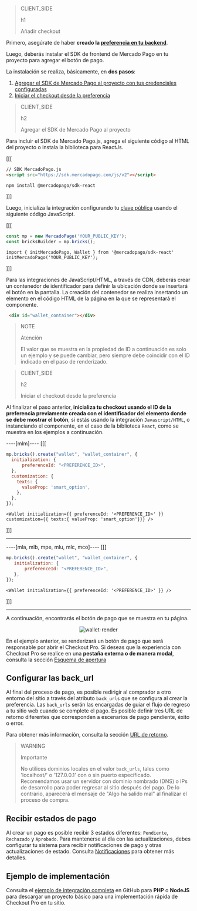 > CLIENT_SIDE
>
> h1
>
> Añadir checkout

Primero, asegúrate de haber **creado la [preferencia en tu backend](/developers/es/docs/checkout-pro/integrate-preferences)**.

Luego, deberás instalar el SDK de frontend de Mercado Pago en tu proyecto para agregar el botón de pago.

La instalación se realiza, básicamente, en **dos pasos**: 

1. [Agregar el SDK de Mercado Pago al proyecto con tus credenciales configuradas](/developers/es/docs/checkout-pro/integrate-checkout-pro/web#bookmark_agregar_el_sdk_de_mercado_pago_al_proyecto)
2. [Iniciar el checkout desde la preferencia](/developers/es/docs/checkout-pro/integrate-checkout-pro/web#bookmark_iniciar_el_checkout_desde_la_preferencia)

> CLIENT_SIDE
>
> h2
>
> Agregar el SDK de Mercado Pago al proyecto

Para incluir el SDK de Mercado Pago.js, agrega el siguiente código al HTML del proyecto o instala la biblioteca para ReactJs.

[[[
```html
// SDK MercadoPago.js
<script src="https://sdk.mercadopago.com/js/v2"></script>
```
```node
npm install @mercadopago/sdk-react
```
]]]

Luego, inicializa la integración configurando tu [clave pública](/developers/es/docs/checkout-pro/additional-content/your-integrations/credentials) usando el siguiente código JavaScript.

[[[
```Javascript
const mp = new MercadoPago('YOUR_PUBLIC_KEY');
const bricksBuilder = mp.bricks();
```
```react-jsx
import { initMercadoPago, Wallet } from '@mercadopago/sdk-react'
initMercadoPago('YOUR_PUBLIC_KEY');
```
]]]

Para las integraciones de JavaScript/HTML, a través de CDN, deberás crear un contenedor de identificador para definir la ubicación donde se insertará el botón en la pantalla. La creación del contenedor se realiza insertando un elemento en el código HTML de la página en la que se representará el componente.

```html
 <div id="wallet_container"></div>
```

> NOTE
>
> Atención
>
> El valor que se muestra en la propiedad de ID a continuación es solo un ejemplo y se puede cambiar, pero siempre debe coincidir con el ID indicado en el paso de renderizado. 

> CLIENT_SIDE
>
> h2
>
> Iniciar el checkout desde la preferencia

Al finalizar el paso anterior, **inicializa tu checkout usando el ID de la preferencia previamente creada con el identificador del elemento donde se debe mostrar el botón**, si estás usando la integración `Javascript/HTML`, o instanciando el componente, en el caso de la biblioteca `React`, como se muestra en los ejemplos a continuación.

----[mlm]----
[[[
```Javascript
mp.bricks().create("wallet", "wallet_container", {
  initialization: {
      preferenceId: "<PREFERENCE_ID>",
  },
  customization: {
    texts: {
      valueProp: 'smart_option',
    },
  },
});
```
```react-jsx
<Wallet initialization={{ preferenceId: '<PREFERENCE_ID>' }} customization={{ texts:{ valueProp: 'smart_option'}}} />
```
]]]

------------
----[mla, mlb, mpe, mlu, mlc, mco]----
[[[
```Javascript
mp.bricks().create("wallet", "wallet_container", {
   initialization: {
       preferenceId: "<PREFERENCE_ID>",
   },
});
```
```react-jsx
<Wallet initialization={{ preferenceId: '<PREFERENCE_ID>' }} />
```
]]]

------------

A continuación, encontrarás el botón de pago que se muestra en tu página.

<center>

![wallet-render](cow/cow-render-wallet-es.png)

</center>

En el ejemplo anterior, se renderizará un botón de pago que será responsable por abrir el Checkout Pro. Si deseas que la experiencia con Checkout Pro se realice en una **pestaña externa o de manera modal**, consulta la sección [Esquema de apertura](/developers/es/docs/checkout-pro/checkout-customization/user-interface/opening-schema)

## Configurar las back_url

Al final del proceso de pago, es posible redirigir al comprador a otro entorno del sitio a través del atributo `back_urls` que se configura al crear la preferencia. Las `back_urls` serán las encargadas de guiar el flujo de regreso a tu sitio web cuando se complete el pago. Es posible definir tres URL de retorno diferentes que corresponden a escenarios de pago pendiente, éxito o error. 

Para obtener más información, consulta la sección [URL de retorno](/developers/es/docs/checkout-pro/checkout-customization/user-interface/redirection).

> WARNING
>
> Importante
>
> No utilices dominios locales en el valor `back_urls`, tales como 'localhost/' o '127.0.0.1' con o sin puerto especificado. Recomendamos usar un servidor con dominio nombrado (DNS) o IPs de desarrollo para poder regresar al sitio después del pago. De lo contrario, aparecerá el mensaje de "Algo ha salido mal" al finalizar el proceso de compra.

## Recibir estados de pago

Al crear un pago es posible recibir 3 estados diferentes: `Pendiente`, `Rechazado` y `Aprobado`. Para mantenerse al día con las actualizaciones, debes configurar tu sistema para recibir notificaciones de pago y otras actualizaciones de estado. Consulta [Notificaciones](/developers/es/docs/checkout-pro/additional-content/your-integrations/notifications) para obtener más detalles.

## Ejemplo de implementación

Consulta el [ejemplo de integración completa](http://github.com/mercadopago/checkout-payment-sample) en GitHub para **PHP** o **NodeJS** para descargar un proyecto básico para una implementación rápida de Checkout Pro en tu sitio.
